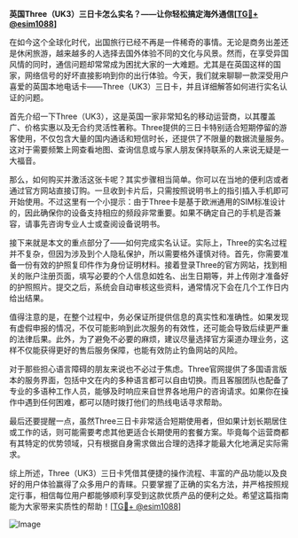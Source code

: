 **英国Three（UK3）三日卡怎么实名？——让你轻松搞定海外通信[[TG💪+ @esim1088](https://t.me/s/esim1088)]**

在如今这个全球化时代，出国旅行已经不再是一件稀奇的事情。无论是商务出差还是休闲旅游，越来越多的人选择去国外体验不同的文化与风景。然而，在享受异国风情的同时，通信问题却常常成为困扰大家的一大难题。尤其是在英国这样的国家，网络信号的好坏直接影响到你的出行体验。今天，我们就来聊聊一款深受用户喜爱的英国本地电话卡——Three（UK3）三日卡，并且详细解答如何进行实名认证的问题。

首先介绍一下Three（UK3），这是英国一家非常知名的移动运营商，以其覆盖广、价格实惠以及无合约灵活性著称。Three提供的三日卡特别适合短期停留的游客使用，不仅包含大量的国内通话和短信时长，还提供了不限量的数据流量服务。这对于需要频繁上网查看地图、查询信息或与家人朋友保持联系的人来说无疑是一大福音。

那么，如何购买并激活这张卡呢？其实步骤相当简单。你可以在当地的便利店或者通过官方网站直接订购。一旦收到卡片后，只需按照说明书上的指引插入手机即可开始使用。不过这里有一个小提示：由于Three卡是基于欧洲通用的SIM标准设计的，因此确保你的设备支持相应的频段非常重要。如果不确定自己的手机是否兼容，请事先咨询专业人士或查阅设备说明书。

接下来就是本文的重点部分了——如何完成实名认证。实际上，Three的实名过程并不复杂，但因为涉及到个人隐私保护，所以需要格外谨慎对待。首先，你需要准备一份有效的护照复印件作为身份证明材料。接着登录Three的官方网站，找到相关的账户注册页面，填写必要的个人信息如姓名、出生日期等，并上传刚才准备好的护照照片。提交之后，系统会自动审核这些资料，通常情况下会在几个工作日内给出结果。

值得注意的是，在整个过程中，务必保证所提供信息的真实性和准确性。如果发现有虚假申报的情况，不仅可能影响到此次服务的有效性，还可能会导致后续更严重的法律后果。此外，为了避免不必要的麻烦，建议尽量选择官方渠道办理业务，这样不仅能获得更好的售后服务保障，也能有效防止钓鱼网站的风险。

对于那些担心语言障碍的朋友来说也不必过于焦虑。Three官网提供了多国语言版本的服务界面，包括中文在内的多种语言都可以自由切换。而且客服团队也配备了专业的多语种工作人员，能够及时响应来自世界各地用户的咨询请求。如果你在操作中遇到任何困难，都可以随时拨打他们的热线电话寻求帮助。

最后还要提醒一点，虽然Three三日卡非常适合短期使用者，但如果计划长期居住或工作的话，则可能需要考虑其他更适合长期使用的套餐方案。毕竟每个运营商都有其特定的优势领域，只有根据自身需求做出合理的选择才能最大化地满足实际需求。

综上所述，Three（UK3）三日卡凭借其便捷的操作流程、丰富的产品功能以及良好的用户体验赢得了众多用户的青睐。只要掌握了正确的实名方法，并严格按照规定行事，相信每位用户都能够顺利享受到这款优质产品的便利之处。希望这篇指南能为大家带来实质性的帮助！[[TG💪+ @esim1088](https://t.me/s/esim1088)]

![Image](https://i.postimg.cc/4NQfJmqS/Snipaste-2025-05-13-00-14-12.png)